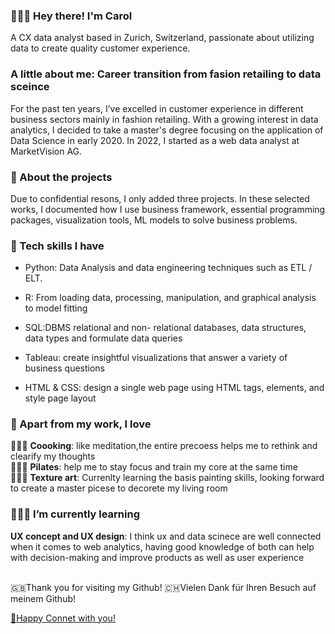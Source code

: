 ### 💁🏻‍♀️ Hey there! I'm Carol
A CX data analyst based in Zurich, Switzerland, passionate about utilizing data to create quality customer experience. 

### A little about me: Career transition from fasion retailing to data sceince
For the past ten years, I’ve excelled in customer experience in different business sectors mainly in fashion retailing. With a growing interest in data analytics, I decided to take a master's degree focusing on the application of Data Science in early 2020. In 2022, I started as a web data analyst at MarketVision AG.

### 🔭 About the projects
Due to confidential resons,  I only added three projects. In these selected works, I documented how I use business framework, essential programming packages, visualization tools, ML models to solve business problems.
 
### 🔧 Tech skills I have
  - Python: Data Analysis and data engineering techniques such as ETL / ELT.
  
  - R: From loading data, processing, manipulation, and graphical analysis to model fitting
  
  - SQL:DBMS relational and non- relational databases, data structures, data types and formulate data queries 
  
  - Tableau: create insightful visualizations that answer a variety of business questions
  
  - HTML & CSS:  design a single web page using HTML tags, elements, and style page layout

### 👯 Apart from my work, I love 
👩🏻‍🍳 **Coooking**: like meditation,the entire precoess helps me to rethink and  clearify my thoughts
<br>
🧘🏻‍♀️ **Pilates**: help me to stay focus and train my core at the same time
<br>
👩🏻‍🎨 **Texture art**: Currenlty learning the basis painting skills, looking forward to create a master picese to decorete my living room 


### 👩🏻‍💻 I’m currently learning

**UX concept and UX design**: I think ux and data scinece are well connected when it comes to web analytics, having good knowledge of both can help with decision-making and improve products as well as user experience

<br>
🇬🇧Thank you for visiting my Github! 🇨🇭Vielen Dank für Ihren Besuch auf meinem Github!

[👋Happy Connet with you!](www.linkedin.com/in/carolwyhsu)

<!--
**hsuwanying/hsuwanying** is a ✨ _special_ ✨ repository because its `README.md` (this file) appears on your GitHub profile.

